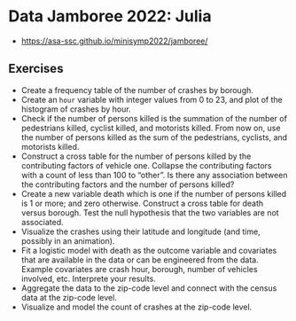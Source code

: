 # Data Jamboree 2022: Julia

- https://asa-ssc.github.io/minisymp2022/jamboree/

## Exercises

- Create a frequency table of the number of crashes by borough.
- Create an `hour` variable with integer values from 0 to 23, and plot of the histogram of crashes by hour.
- Check if the number of persons killed is the summation of the number of pedestrians killed, cyclist killed, and motorists killed. From now on, use the number of persons killed as the sum of the pedestrians, cyclists, and motorists killed.
- Construct a cross table for the number of persons killed by the contributing factors of vehicle one. Collapse the contributing factors with a count of less than 100 to “other”. Is there any association between the contributing factors and the number of persons killed?
- Create a new variable death which is one if the number of persons killed is 1 or more; and zero otherwise. Construct a cross table for death versus borough. Test the null hypothesis that the two variables are not associated.
- Visualize the crashes using their latitude and longitude (and time, possibly in an animation).
- Fit a logistic model with death as the outcome variable and covariates that are available in the data or can be engineered from the data. Example covariates are crash hour, borough, number of vehicles involved, etc. Interprete your results.
- Aggregate the data to the zip-code level and connect with the census data at the zip-code level.
- Visualize and model the count of crashes at the zip-code level.
